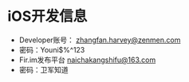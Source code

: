 # iOS开发信息
* Developer账号： zhangfan.harvey@zenmen.com
* 密码：Youni$%^123
* Fir.im发布平台 naichakangshifu@163.com
* 密码：卫军知道